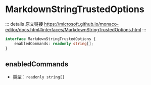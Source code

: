 # MarkdownStringTrustedOptions
        
::: details 原文链接
https://microsoft.github.io/monaco-editor/docs.html#interfaces/MarkdownStringTrustedOptions.html
:::

```ts
interface MarkdownStringTrustedOptions {
    enabledCommands: readonly string[];
}
```

## enabledCommands
- 类型：`readonly string[]`